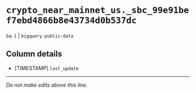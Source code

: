 # `crypto_near_mainnet_us._sbc_99e91bef7ebd4866b8e43734d0b537dc`
`bq-1` | `bigquery-public-data`

## Column details
* [TIMESTAMP] `last_update`

-------------------------------------------------------------------------------
*Do not make edits above this line.*
